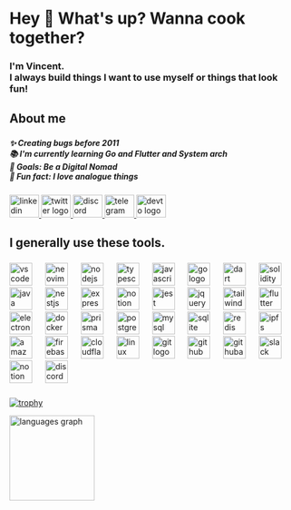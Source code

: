 <h1 align="left">Hey 👋 What's up? Wanna cook together?</h1>

###

<h3 align="left">I'm Vincent.<br>I always build things I want to use myself or things that look fun!</h3>

###

<h2 align="left">About me</h2>

###

<h5 align="left">✨ Creating bugs before 2011<br>📚 I'm currently learning Go and Flutter and System arch<br>🎯 Goals: Be a Digital Nomad<br>🎲 Fun fact: I love analogue things</h5>

###

<div align="left">
  <a href="https://www.linkedin.com/in/vincentjang/" target="_blank">
    <img src="https://raw.githubusercontent.com/maurodesouza/profile-readme-generator/master/src/assets/icons/social/linkedin/default.svg" width="52" height="40" alt="linkedin logo"  />
  </a>
  <a href="https://x.com/vincent_J_dev" target="_blank">
    <img src="https://raw.githubusercontent.com/maurodesouza/profile-readme-generator/master/src/assets/icons/social/twitter/default.svg" width="52" height="40" alt="twitter logo"  />
  </a>
  <a href="vincent.jang" target="_blank">
    <img src="https://raw.githubusercontent.com/maurodesouza/profile-readme-generator/master/src/assets/icons/social/discord/default.svg" width="52" height="40" alt="discord logo"  />
  </a>
  <a href="https://t.me/Vincent_Jang" target="_blank">
    <img src="https://raw.githubusercontent.com/maurodesouza/profile-readme-generator/master/src/assets/icons/social/telegram/default.svg" width="52" height="40" alt="telegram logo"  />
  </a>
  <a href="https://dev.to/vincentjang" target="_blank">
    <img src="https://raw.githubusercontent.com/maurodesouza/profile-readme-generator/master/src/assets/icons/social/devto/default.svg" width="52" height="40" alt="devto logo"  />
  </a>
</div>

###

<h2 align="left">I generally use these tools.</h2>

###

<div align="left">
  <img src="https://skillicons.dev/icons?i=vscode" height="40" alt="vscode logo"  />
  <img width="15" />
  <img src="https://skillicons.dev/icons?i=neovim" height="40" alt="neovim logo"  />
  <img width="15" />
  <img src="https://skillicons.dev/icons?i=nodejs" height="40" alt="nodejs logo"  />
  <img width="15" />
  <img src="https://skillicons.dev/icons?i=ts" height="40" alt="typescript logo"  />
  <img width="15" />
  <img src="https://skillicons.dev/icons?i=js" height="40" alt="javascript logo"  />
  <img width="15" />
  <img src="https://skillicons.dev/icons?i=go" height="40" alt="go logo"  />
  <img width="15" />
  <img src="https://skillicons.dev/icons?i=dart" height="40" alt="dart logo"  />
  <img width="15" />
  <img src="https://skillicons.dev/icons?i=solidity" height="40" alt="solidity logo"  />
  <img width="15" />
  <img src="https://skillicons.dev/icons?i=java" height="40" alt="java logo"  />
  <img width="15" />
  <img src="https://skillicons.dev/icons?i=nestjs" height="40" alt="nestjs logo"  />
  <img width="15" />
  <img src="https://skillicons.dev/icons?i=express" height="40" alt="express logo"  />
  <img width="15" />
  
  <img src="https://cdn.jsdelivr.net/gh/devicons/devicon/icons/trpc/trpc-original.svg" height="40" alt="notion logo"  />
  <img width="15" />
  <img src="https://skillicons.dev/icons?i=jest" height="40" alt="jest logo"  />
  <img width="15" />
  <img src="https://skillicons.dev/icons?i=jquery" height="40" alt="jquery logo"  />
  <img width="15" />
  <img src="https://skillicons.dev/icons?i=tailwind" height="40" alt="tailwindcss logo"  />
  <img width="15" />
  <img src="https://skillicons.dev/icons?i=flutter" height="40" alt="flutter logo"  />
  <img width="15" />
  <img src="https://skillicons.dev/icons?i=electron" height="40" alt="electron logo"  />
  <img width="15" />
  <img src="https://skillicons.dev/icons?i=docker" height="40" alt="docker logo"  />
  <img width="15" />
  <img src="https://skillicons.dev/icons?i=prisma" height="40" alt="prisma logo"  />
  <img width="15" />
  <img src="https://skillicons.dev/icons?i=postgres" height="40" alt="postgresql logo"  />
  <img width="15" />
  <img src="https://skillicons.dev/icons?i=mysql" height="40" alt="mysql logo"  />
  <img width="15" />
  <img src="https://skillicons.dev/icons?i=sqlite" height="40" alt="sqlite logo"  />
  <img width="15" />
  <img src="https://skillicons.dev/icons?i=redis" height="40" alt="redis logo"  />
  <img width="15" />
  <img src="https://skillicons.dev/icons?i=ipfs" height="40" alt="ipfs logo"  />
  <img width="15" />
  <img src="https://skillicons.dev/icons?i=aws" height="40" alt="amazonwebservices logo"  />
  <img width="15" />
  <img src="https://skillicons.dev/icons?i=firebase" height="40" alt="firebase logo"  />
  <img width="15" />
  <img src="https://skillicons.dev/icons?i=cloudflare" height="40" alt="cloudflare logo"  />
  <img width="15" />
  <img src="https://skillicons.dev/icons?i=linux" height="40" alt="linux logo"  />
  <img width="15" />
  <img src="https://skillicons.dev/icons?i=git" height="40" alt="git logo"  />
  <img width="15" />
  <img src="https://skillicons.dev/icons?i=github" height="40" alt="github logo"  />
  <img width="15" />
  <img src="https://skillicons.dev/icons?i=githubactions" height="40" alt="githubactions logo"  />
  <img width="15" />
  <img src="https://cdn.jsdelivr.net/gh/devicons/devicon/icons/slack/slack-original.svg" height="40" alt="slack logo"  />
  <img width="15" />
  <img src="https://cdn.jsdelivr.net/gh/devicons/devicon/icons/notion/notion-original.svg" height="40" alt="notion logo"  />
  <img width="15" />
  <img src="https://cdn.simpleicons.org/discord/5865F2" height="40" alt="discord logo"  />
</div>

###  
[![trophy](https://github-profile-trophy.vercel.app/?username=JangVincent&theme=onedark)](https://github.com/ryo-ma/github-profile-trophy)
<div align="left">
  <img src="https://github-readme-stats.vercel.app/api/top-langs?username=JangVincent&locale=en&hide_title=false&layout=compact&card_width=320&langs_count=5&theme=dracula&hide_border=false&order=2" height="150" alt="languages graph"  />
</div>

###
